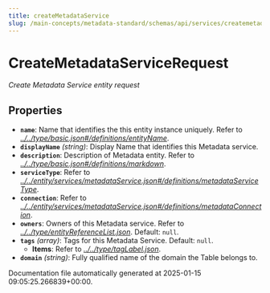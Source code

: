 ```yaml
---
title: createMetadataService
slug: /main-concepts/metadata-standard/schemas/api/services/createmetadataservice
---
```


# CreateMetadataServiceRequest

*Create Metadata Service entity request*

## Properties

- **`name`**: Name that identifies the this entity instance uniquely. Refer to *[../../type/basic.json#/definitions/entityName](#/../type/basic.json#/definitions/entityName)*.
- **`displayName`** *(string)*: Display Name that identifies this Metadata service.
- **`description`**: Description of Metadata entity. Refer to *[../../type/basic.json#/definitions/markdown](#/../type/basic.json#/definitions/markdown)*.
- **`serviceType`**: Refer to *[../../entity/services/metadataService.json#/definitions/metadataServiceType](#/../entity/services/metadataService.json#/definitions/metadataServiceType)*.
- **`connection`**: Refer to *[../../entity/services/metadataService.json#/definitions/metadataConnection](#/../entity/services/metadataService.json#/definitions/metadataConnection)*.
- **`owners`**: Owners of this Metadata service. Refer to *[../../type/entityReferenceList.json](#/../type/entityReferenceList.json)*. Default: `null`.
- **`tags`** *(array)*: Tags for this Metadata Service. Default: `null`.
  - **Items**: Refer to *[../../type/tagLabel.json](#/../type/tagLabel.json)*.
- **`domain`** *(string)*: Fully qualified name of the domain the Table belongs to.


Documentation file automatically generated at 2025-01-15 09:05:25.266839+00:00.
